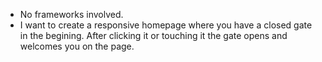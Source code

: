 - No frameworks involved.
- I want to create a responsive homepage where you have a closed gate in the begining. After clicking it or touching it the gate opens and welcomes you on the page.
